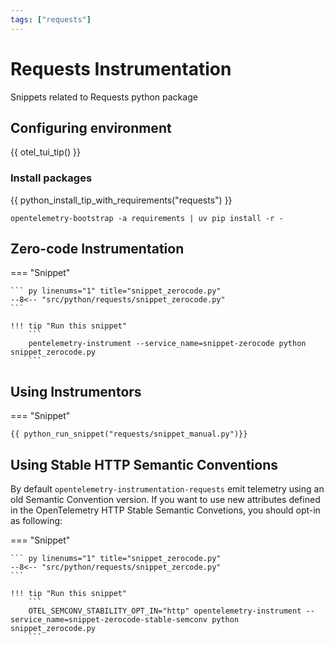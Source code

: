 ```yaml
---
tags: ["requests"]
---
```

# Requests Instrumentation

Snippets related to Requests python package

## Configuring environment

{{ otel_tui_tip() }}

### Install packages

{{ python_install_tip_with_requirements("requests") }}

```
opentelemetry-bootstrap -a requirements | uv pip install -r -
```

## Zero-code Instrumentation

=== "Snippet"

    ``` py linenums="1" title="snippet_zerocode.py"
    --8<-- "src/python/requests/snippet_zerocode.py"
    ```

    !!! tip "Run this snippet"
        ```
        pentelemetry-instrument --service_name=snippet-zerocode python snippet_zerocode.py
        ```

## Using Instrumentors

=== "Snippet"

    {{ python_run_snippet("requests/snippet_manual.py")}}

## Using Stable HTTP Semantic Conventions

By default `opentelemetry-instrumentation-requests` emit telemetry using an old Semantic Convention version.
If you want to use new attributes defined in the OpenTelemetry HTTP Stable Semantic Convetions, you should opt-in as following:

=== "Snippet"

    ``` py linenums="1" title="snippet_zerocode.py"
    --8<-- "src/python/requests/snippet_zercode.py"
    ```

    !!! tip "Run this snippet"
        ```
        OTEL_SEMCONV_STABILITY_OPT_IN="http" opentelemetry-instrument --service_name=snippet-zerocode-stable-semconv python snippet_zerocode.py
        ```
